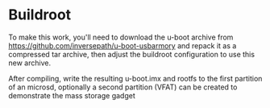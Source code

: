 Buildroot
=========

To make this work, you'll need to download the u-boot archive from
https://github.com/inversepath/u-boot-usbarmory and repack it as a
compressed tar archive, then adjust the buildroot configuration to
use this new archive.

After compiling, write the resulting u-boot.imx and rootfs to the
first partition of an microsd, optionally a second partition (VFAT)
can be created to demonstrate the mass storage gadget
